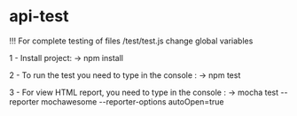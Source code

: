# api-test

!!! For complete testing of files /test/test.js  change global variables

1 - Install project: -> npm install

2 - To run the test you need to type in the console : -> npm test

3 - For view HTML report, you need to type in the console :
    ->  mocha test --reporter mochawesome --reporter-options autoOpen=true



